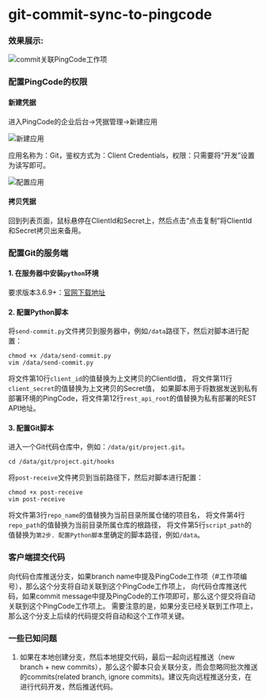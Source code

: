 # git-commit-sync-to-pingcode

### 效果展示:

![commit关联PingCode工作项](https://z3.ax1x.com/2021/11/03/IAzFyV.jpg)

### 配置PingCode的权限
#### 新建凭据

进入PingCode的企业后台->凭据管理->新建应用

![新建应用](https://z3.ax1x.com/2021/11/03/IAzuWR.jpg)

应用名称为：Git，鉴权方式为：Client Credentials，权限：只需要将“开发”设置为读写即可。

![配置应用](https://z3.ax1x.com/2021/11/03/IAzJTe.jpg)

#### 拷贝凭据

回到列表页面，鼠标悬停在ClientId和Secret上，然后点击“点击复制”将ClientId和Secret拷贝出来备用。

### 配置Git的服务端
#### 1. 在服务器中安装`python`环境

要求版本3.6.9+：[官网下载地址](https://www.python.org/)

#### 2. 配置Python脚本

将`send-commit.py`文件拷贝到服务器中，例如`/data`路径下，然后对脚本进行配置：
```
chmod +x /data/send-commit.py
vim /data/send-commit.py
```
将文件第10行`client_id`的值替换为上文拷贝的ClientId值，
将文件第11行`client_secret`的值替换为上文拷贝的Secret值，
如果脚本用于将数据发送到私有部署环境的PingCode，将文件第12行`rest_api_root`的值替换为私有部署的REST API地址。

#### 3. 配置Git脚本

进入一个Git代码仓库中，例如：`/data/git/project.git`。
```
cd /data/git/project.git/hooks
```
将`post-receive`文件拷贝到当前路径下，然后对脚本进行配置：
```
chmod +x post-receive
vim post-receive
```
将文件第3行`repo_name`的值替换为当前目录所属仓储的项目名，
将文件第4行`repo_path`的值替换为当前目录所属仓库的根路径，
将文件第5行`script_path`的值替换为`第2步. 配置Python脚本`里确定的脚本路径，例如`/data`。

### 客户端提交代码

向代码仓库推送分支，如果branch name中提及PingCode工作项（#工作项编号），那么这个分支将自动关联到这个PingCode工作项上，
向代码仓库推送代码，如果commit message中提及PingCode的工作项即可，那么这个提交将自动关联到这个PingCode工作项上。
需要注意的是，如果分支已经关联到工作项上，那么这个分支上后续的代码提交将自动和这个工作项关键。

### 一些已知问题
1. 如果在本地创建分支，然后本地提交代码，最后一起向远程推送（new branch + new commits），那么这个脚本只会关联分支，而会忽略同批次推送的commits(related branch, ignore commits)。建议先向远程推送分支，在进行代码开发，然后推送代码。